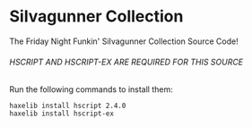 # SiIvagunner Collection
 The Friday Night Funkin' SiIvagunner Collection Source Code!

###### HSCRIPT AND HSCRIPT-EX ARE REQUIRED FOR THIS SOURCE
Run the following commands to install them:
```
haxelib install hscript 2.4.0
haxelib install hscript-ex
```
